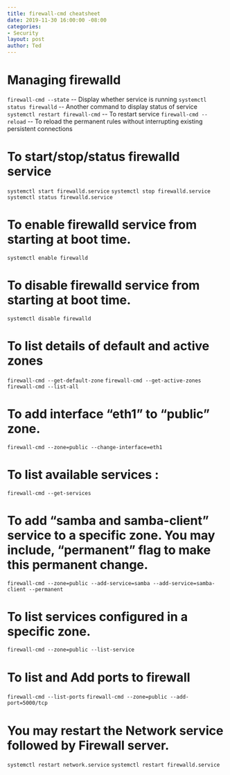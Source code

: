 ```yaml
---
title: firewall-cmd cheatsheet
date: 2019-11-30 16:00:00 -08:00
categories:
- Security
layout: post
author: Ted
---
```


# Managing firewalld
`firewall-cmd --state`                 -- Display whether service is running
`systemctl status firewalld`           -- Another command to display status of service
`systemctl restart firewall-cmd`       -- To restart service
`firewall-cmd --reload`                -- To reload the permanent rules without interrupting existing persistent connections

# To start/stop/status firewalld service
`systemctl start firewalld.service`
`systemctl stop firewalld.service`
`systemctl status firewalld.service`

# To enable firewalld service from starting at boot time.
`systemctl enable firewalld`

# To disable firewalld service from starting at boot time.
`systemctl disable firewalld`

# To list details of default and active zones
`firewall-cmd --get-default-zone`
`firewall-cmd --get-active-zones`
`firewall-cmd --list-all`

# To add interface “eth1” to “public” zone.
`firewall-cmd --zone=public --change-interface=eth1`

# To list available services :
`firewall-cmd --get-services`

# To add “samba and samba-client” service to a specific zone. You may include, “permanent” flag to make this permanent change.
`firewall-cmd --zone=public --add-service=samba --add-service=samba-client --permanent`

# To list services configured in a specific zone.
`firewall-cmd --zone=public --list-service`

# To list and Add ports to firewall
`firewall-cmd --list-ports`
`firewall-cmd --zone=public --add-port=5000/tcp`

# You may restart the Network service followed by Firewall server.
`systemctl restart network.service`
`systemctl restart firewalld.service`
